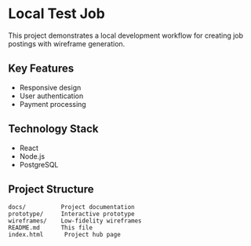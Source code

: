 # Local Test Job

This project demonstrates a local development workflow for creating job postings with wireframe generation.

## Key Features

* Responsive design
* User authentication
* Payment processing

## Technology Stack

* React
* Node.js
* PostgreSQL

## Project Structure

```
docs/          Project documentation
prototype/     Interactive prototype
wireframes/    Low-fidelity wireframes
README.md      This file
index.html      Project hub page
```